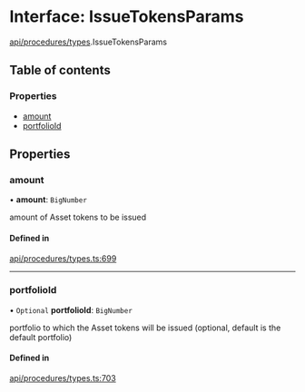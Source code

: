 # Interface: IssueTokensParams

[api/procedures/types](../wiki/api.procedures.types).IssueTokensParams

## Table of contents

### Properties

- [amount](../wiki/api.procedures.types.IssueTokensParams#amount)
- [portfolioId](../wiki/api.procedures.types.IssueTokensParams#portfolioid)

## Properties

### amount

• **amount**: `BigNumber`

amount of Asset tokens to be issued

#### Defined in

[api/procedures/types.ts:699](https://github.com/PolymeshAssociation/polymesh-sdk/blob/9a8715021/src/api/procedures/types.ts#L699)

___

### portfolioId

• `Optional` **portfolioId**: `BigNumber`

portfolio to which the Asset tokens will be issued (optional, default is the default portfolio)

#### Defined in

[api/procedures/types.ts:703](https://github.com/PolymeshAssociation/polymesh-sdk/blob/9a8715021/src/api/procedures/types.ts#L703)
